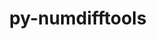 ---
title: "py-numdifftools"
layout: cache
categories: [package, develop]
meta: {"compilers": ["none"], "num_specs": 16, "num_specs_by_stack": {"hep": 16, "root": 16}, "oss": ["ubuntu22.04"], "platforms": ["linux"], "stacks": ["hep", "root"], "targets": ["x86_64_v3"], "versions": ["0.9.41"]}
spec_details: [{"compiler": "none", "hash": "557krti6ncbvrdgbnq2by4rfbmlmmz4n", "os": "ubuntu22.04", "platform": "linux", "size": "-", "stacks": ["hep", "root"], "target": "x86_64_v3", "variants": ["build_system=python_pip"], "versions": ["0.9.41"]}, {"compiler": "none", "hash": "76sjbej3wmlunnvijh2d5mmil7h6oaxr", "os": "ubuntu22.04", "platform": "linux", "size": "-", "stacks": ["hep", "root"], "target": "x86_64_v3", "variants": ["build_system=python_pip"], "versions": ["0.9.41"]}, {"compiler": "none", "hash": "7juqpzmiprij3lrck4qurif6nh5rx2vj", "os": "ubuntu22.04", "platform": "linux", "size": "-", "stacks": ["hep", "root"], "target": "x86_64_v3", "variants": ["build_system=python_pip"], "versions": ["0.9.41"]}, {"compiler": "none", "hash": "7q6fvj2kepr76swl3akhelwf63uv7sjq", "os": "ubuntu22.04", "platform": "linux", "size": "-", "stacks": ["hep", "root"], "target": "x86_64_v3", "variants": ["build_system=python_pip"], "versions": ["0.9.41"]}, {"compiler": "none", "hash": "bh6jywztawqcmlengzjnlzeb2eqrtkkw", "os": "ubuntu22.04", "platform": "linux", "size": "-", "stacks": ["hep", "root"], "target": "x86_64_v3", "variants": ["build_system=python_pip"], "versions": ["0.9.41"]}, {"compiler": "none", "hash": "gbn2t5ooavmtchxzoybkk3jhwkuazfzl", "os": "ubuntu22.04", "platform": "linux", "size": "-", "stacks": ["hep", "root"], "target": "x86_64_v3", "variants": ["build_system=python_pip"], "versions": ["0.9.41"]}, {"compiler": "none", "hash": "hskzsjmlcsu7cmylidzbfdsb4kelvyrq", "os": "ubuntu22.04", "platform": "linux", "size": "-", "stacks": ["hep", "root"], "target": "x86_64_v3", "variants": ["build_system=python_pip"], "versions": ["0.9.41"]}, {"compiler": "none", "hash": "iicmszsayc7pixheton33job673mt3vy", "os": "ubuntu22.04", "platform": "linux", "size": "-", "stacks": ["hep", "root"], "target": "x86_64_v3", "variants": ["build_system=python_pip"], "versions": ["0.9.41"]}, {"compiler": "none", "hash": "lgcicsitlezy4pg3vwjpblsr2cvteacs", "os": "ubuntu22.04", "platform": "linux", "size": "-", "stacks": ["hep", "root"], "target": "x86_64_v3", "variants": ["build_system=python_pip"], "versions": ["0.9.41"]}, {"compiler": "none", "hash": "mlovofvw4xi42642dg5xwrysatoaeyks", "os": "ubuntu22.04", "platform": "linux", "size": "-", "stacks": ["hep", "root"], "target": "x86_64_v3", "variants": ["build_system=python_pip"], "versions": ["0.9.41"]}, {"compiler": "none", "hash": "oa46gly3ricvlxms3esoexq25ztalags", "os": "ubuntu22.04", "platform": "linux", "size": "-", "stacks": ["hep", "root"], "target": "x86_64_v3", "variants": ["build_system=python_pip"], "versions": ["0.9.41"]}, {"compiler": "none", "hash": "qmsnqkya3unwzecce5m3pwmh7t4gscjd", "os": "ubuntu22.04", "platform": "linux", "size": "-", "stacks": ["hep", "root"], "target": "x86_64_v3", "variants": ["build_system=python_pip"], "versions": ["0.9.41"]}, {"compiler": "none", "hash": "rezar6wsvxrrkbmh6z2exsr5utopipe4", "os": "ubuntu22.04", "platform": "linux", "size": "-", "stacks": ["hep", "root"], "target": "x86_64_v3", "variants": ["build_system=python_pip"], "versions": ["0.9.41"]}, {"compiler": "none", "hash": "z7r7vjlmmgtxtymv7dwan7kcqkml3kcs", "os": "ubuntu22.04", "platform": "linux", "size": "-", "stacks": ["hep", "root"], "target": "x86_64_v3", "variants": ["build_system=python_pip"], "versions": ["0.9.41"]}, {"compiler": "none", "hash": "zjk7oo7zzky4bwsnszadhylwtufnnshu", "os": "ubuntu22.04", "platform": "linux", "size": "-", "stacks": ["hep", "root"], "target": "x86_64_v3", "variants": ["build_system=python_pip"], "versions": ["0.9.41"]}, {"compiler": "none", "hash": "zkkzo2zf2mpm6nl3bc7ni267mdwuqwqf", "os": "ubuntu22.04", "platform": "linux", "size": "-", "stacks": ["hep", "root"], "target": "x86_64_v3", "variants": ["build_system=python_pip"], "versions": ["0.9.41"]}]
---
